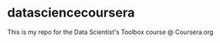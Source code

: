 datasciencecoursera
===================

This is my repo for the Data Scientist's Toolbox course @ Coursera.org
